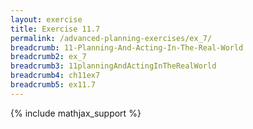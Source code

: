 ```yaml
---
layout: exercise
title: Exercise 11.7
permalink: /advanced-planning-exercises/ex_7/
breadcrumb: 11-Planning-And-Acting-In-The-Real-World
breadcrumb2: ex_7
breadcrumb3: 11planningAndActingInTheRealWorld
breadcrumb4: ch11ex7
breadcrumb5: ex11.7
---
```


{% include mathjax_support %}


